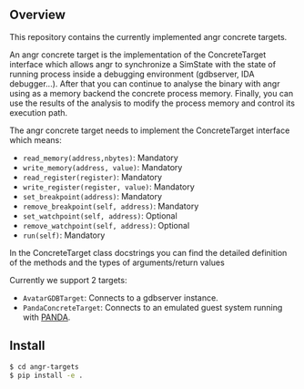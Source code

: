 ## Overview
This repository contains the currently implemented angr concrete targets.

An angr concrete target is the implementation of the ConcreteTarget interface which allows angr 
to synchronize a SimState with the state of running process inside a debugging environment (gdbserver, IDA debugger...). 
After that you can continue to analyse the binary with angr using as a memory backend the concrete process memory.
Finally, you can use the results of the analysis to modify the process memory and control its execution path. 

The angr concrete target needs to implement the ConcreteTarget interface which means:
- `read_memory(address,nbytes)`: Mandatory
- `write_memory(address, value)`: Mandatory
- `read_register(register)`: Mandatory
- `write_register(register, value)`: Mandatory
- `set_breakpoint(address)`: Mandatory
- `remove_breakpoint(self, address)`: Mandatory
- `set_watchpoint(self, address)`: Optional
- `remove_watchpoint(self, address)`: Optional
- `run(self)`: Mandatory

In the ConcreteTarget class docstrings you can find the detailed definition of the methods and the types of arguments/return values

Currently we support 2 targets:
- `AvatarGDBTarget`: Connects to a gdbserver instance.
- `PandaConcreteTarget`: Connects to an emulated guest system running with [PANDA](https://panda.re).

## Install

```sh
$ cd angr-targets
$ pip install -e .
```

